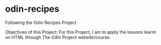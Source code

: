 # odin-recipes
Following the Odin Recipes Project

Objectives of this Project:
For this Project, I am to apply the lessons learnt on HTML through The Odin Project website/course.